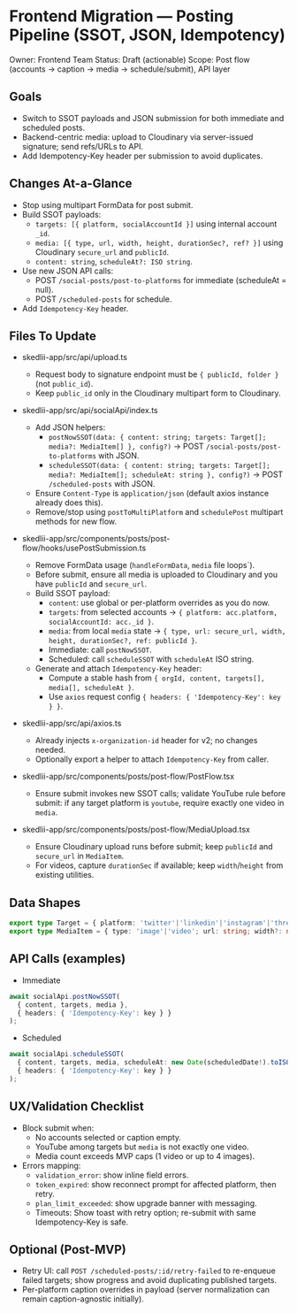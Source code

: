 # Frontend Migration — Posting Pipeline (SSOT, JSON, Idempotency)

Owner: Frontend Team
Status: Draft (actionable)
Scope: Post flow (accounts → caption → media → schedule/submit), API layer

## Goals
- Switch to SSOT payloads and JSON submission for both immediate and scheduled posts.
- Backend-centric media: upload to Cloudinary via server-issued signature; send refs/URLs to API.
- Add Idempotency-Key header per submission to avoid duplicates.

## Changes At-a-Glance
- Stop using multipart FormData for post submit.
- Build SSOT payloads:
  - `targets: [{ platform, socialAccountId }]` using internal account `_id`.
  - `media: [{ type, url, width, height, durationSec?, ref? }]` using Cloudinary `secure_url` and `publicId`.
  - `content: string`, `scheduleAt?: ISO string`.
- Use new JSON API calls:
  - POST `/social-posts/post-to-platforms` for immediate (scheduleAt = null).
  - POST `/scheduled-posts` for schedule.
- Add `Idempotency-Key` header.

## Files To Update

- skedlii-app/src/api/upload.ts
  - Request body to signature endpoint must be `{ publicId, folder }` (not `public_id`).
  - Keep `public_id` only in the Cloudinary multipart form to Cloudinary.

- skedlii-app/src/api/socialApi/index.ts
  - Add JSON helpers:
    - `postNowSSOT(data: { content: string; targets: Target[]; media?: MediaItem[] }, config?)` → POST `/social-posts/post-to-platforms` with JSON.
    - `scheduleSSOT(data: { content: string; targets: Target[]; media?: MediaItem[]; scheduleAt: string }, config?)` → POST `/scheduled-posts` with JSON.
  - Ensure `Content-Type` is `application/json` (default axios instance already does this).
  - Remove/stop using `postToMultiPlatform` and `schedulePost` multipart methods for new flow.

- skedlii-app/src/components/posts/post-flow/hooks/usePostSubmission.ts
  - Remove FormData usage (`handleFormData`, `media` file loops`).
  - Before submit, ensure all media is uploaded to Cloudinary and you have `publicId` and `secure_url`.
  - Build SSOT payload:
    - `content`: use global or per-platform overrides as you do now.
    - `targets`: from selected accounts → `{ platform: acc.platform, socialAccountId: acc._id }`.
    - `media`: from local `media` state → `{ type, url: secure_url, width, height, durationSec?, ref: publicId }`.
    - Immediate: call `postNowSSOT`.
    - Scheduled: call `scheduleSSOT` with `scheduleAt` ISO string.
  - Generate and attach `Idempotency-Key` header:
    - Compute a stable hash from `{ orgId, content, targets[], media[], scheduleAt }`.
    - Use `axios` request config `{ headers: { 'Idempotency-Key': key } }`.

- skedlii-app/src/api/axios.ts
  - Already injects `x-organization-id` header for v2; no changes needed.
  - Optionally export a helper to attach `Idempotency-Key` from caller.

- skedlii-app/src/components/posts/post-flow/PostFlow.tsx
  - Ensure submit invokes new SSOT calls; validate YouTube rule before submit: if any target platform is `youtube`, require exactly one video in `media`.

- skedlii-app/src/components/posts/post-flow/MediaUpload.tsx
  - Ensure Cloudinary upload runs before submit; keep `publicId` and `secure_url` in `MediaItem`.
  - For videos, capture `durationSec` if available; keep `width`/`height` from existing utilities.

## Data Shapes

```ts
export type Target = { platform: 'twitter'|'linkedin'|'instagram'|'threads'|'tiktok'|'youtube'|'facebook'; socialAccountId: string };
export type MediaItem = { type: 'image'|'video'; url: string; width?: number; height?: number; durationSec?: number; ref?: string };
```

## API Calls (examples)

- Immediate
```ts
await socialApi.postNowSSOT(
  { content, targets, media },
  { headers: { 'Idempotency-Key': key } }
);
```
- Scheduled
```ts
await socialApi.scheduleSSOT(
  { content, targets, media, scheduleAt: new Date(scheduledDate!).toISOString() },
  { headers: { 'Idempotency-Key': key } }
);
```

## UX/Validation Checklist
- Block submit when:
  - No accounts selected or caption empty.
  - YouTube among targets but `media` is not exactly one video.
  - Media count exceeds MVP caps (1 video or up to 4 images).
- Errors mapping:
  - `validation_error`: show inline field errors.
  - `token_expired`: show reconnect prompt for affected platform, then retry.
  - `plan_limit_exceeded`: show upgrade banner with messaging.
  - Timeouts: Show toast with retry option; re-submit with same Idempotency-Key is safe.

## Optional (Post-MVP)
- Retry UI: call `POST /scheduled-posts/:id/retry-failed` to re-enqueue failed targets; show progress and avoid duplicating published targets.
- Per-platform caption overrides in payload (server normalization can remain caption-agnostic initially).

